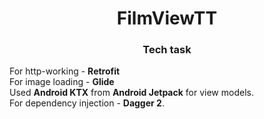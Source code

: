 <h1 align="center">FilmViewTT</h1>
<h3 align="center">Tech task</h3>
For http-working - <b>Retrofit</b><br>
For image loading - <b>Glide</b><br>
Used <b>Android KTX</b> from <b>Android Jetpack</b> for view models.<br>
For dependency injection - <b>Dagger 2</b>.<br>
